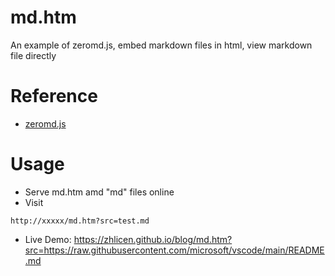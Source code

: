 # md.htm
An example of zeromd.js, embed markdown files in html, view markdown file directly

# Reference
- [zeromd.js](https://github.com/zerodevx/zero-md)

# Usage
- Serve md.htm amd "md" files online
- Visit 
```
http://xxxxx/md.htm?src=test.md
```
- Live Demo: https://zhlicen.github.io/blog/md.htm?src=https://raw.githubusercontent.com/microsoft/vscode/main/README.md
